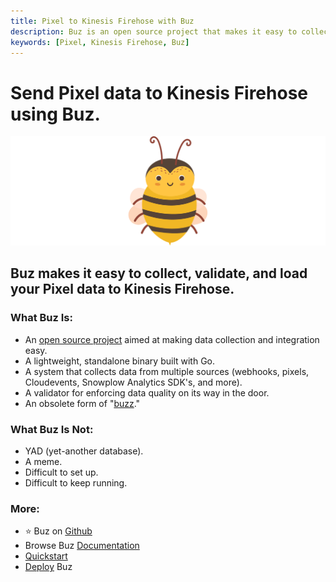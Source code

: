 ```yaml
---
title: Pixel to Kinesis Firehose with Buz
description: Buz is an open source project that makes it easy to collect, validate, and load Pixel data to Kinesis Firehose.
keywords: [Pixel, Kinesis Firehose, Buz]
---
```


# Send Pixel data to Kinesis Firehose using Buz.

![buzz](../../../static/img/buzz.png)


## Buz makes it easy to collect, validate, and load your Pixel data to Kinesis Firehose.


### What Buz Is:

- An [open source project](https://github.com/silverton-io/buz) aimed at making data collection and integration easy.
- A lightweight, standalone binary built with Go.
- A system that collects data from multiple sources (webhooks, pixels, Cloudevents, Snowplow Analytics SDK's, and more).
- A validator for enforcing data quality on its way in the door.
- An obsolete form of "[buzz](https://www.merriam-webster.com/dictionary/buzz)."


### What Buz Is Not:

- YAD (yet-another database).
- A meme.
- Difficult to set up.
- Difficult to keep running.


### More:
- ⭐ Buz on [Github](https://github.com/silverton-io/buz)
- Browse Buz [Documentation](/)
- [Quickstart](/examples/quickstart)
- [Deploy](category/deploying-buz) Buz
